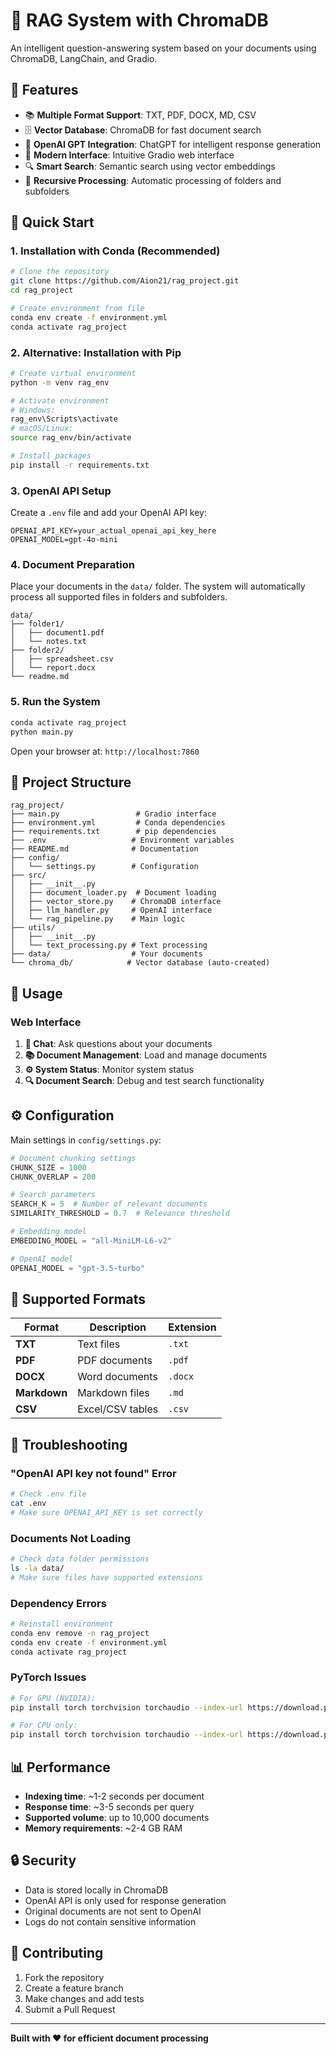 # 🤖 RAG System with ChromaDB

An intelligent question-answering system based on your documents using ChromaDB, LangChain, and Gradio.

## 🌟 Features

- 📚 **Multiple Format Support**: TXT, PDF, DOCX, MD, CSV
- 🗄️ **Vector Database**: ChromaDB for fast document search
- 🤖 **OpenAI GPT Integration**: ChatGPT for intelligent response generation
- 🎨 **Modern Interface**: Intuitive Gradio web interface
- 🔍 **Smart Search**: Semantic search using vector embeddings
- 📁 **Recursive Processing**: Automatic processing of folders and subfolders

## 🚀 Quick Start

### 1. Installation with Conda (Recommended)

```bash
# Clone the repository
git clone https://github.com/Aion21/rag_project.git
cd rag_project

# Create environment from file
conda env create -f environment.yml
conda activate rag_project
```

### 2. Alternative: Installation with Pip

```bash
# Create virtual environment
python -m venv rag_env

# Activate environment
# Windows:
rag_env\Scripts\activate
# macOS/Linux:
source rag_env/bin/activate

# Install packages
pip install -r requirements.txt
```

### 3. OpenAI API Setup

Create a `.env` file and add your OpenAI API key:

```env
OPENAI_API_KEY=your_actual_openai_api_key_here
OPENAI_MODEL=gpt-4o-mini
```

### 4. Document Preparation

Place your documents in the `data/` folder. The system will automatically process all supported files in folders and subfolders.

```
data/
├── folder1/
│   ├── document1.pdf
│   └── notes.txt
├── folder2/
│   ├── spreadsheet.csv
│   └── report.docx
└── readme.md
```

### 5. Run the System

```bash
conda activate rag_project
python main.py
```

Open your browser at: `http://localhost:7860`

## 📁 Project Structure

```
rag_project/
├── main.py                 # Gradio interface
├── environment.yml         # Conda dependencies  
├── requirements.txt        # pip dependencies
├── .env                   # Environment variables
├── README.md              # Documentation
├── config/
│   └── settings.py        # Configuration
├── src/
│   ├── __init__.py
│   ├── document_loader.py  # Document loading
│   ├── vector_store.py    # ChromaDB interface
│   ├── llm_handler.py     # OpenAI interface
│   └── rag_pipeline.py    # Main logic
├── utils/
│   ├── __init__.py
│   └── text_processing.py # Text processing
├── data/                  # Your documents
└── chroma_db/            # Vector database (auto-created)
```

## 🎯 Usage

### Web Interface

1. **💬 Chat**: Ask questions about your documents
2. **📚 Document Management**: Load and manage documents
3. **⚙️ System Status**: Monitor system status
4. **🔍 Document Search**: Debug and test search functionality


## ⚙️ Configuration

Main settings in `config/settings.py`:

```python
# Document chunking settings
CHUNK_SIZE = 1000
CHUNK_OVERLAP = 200

# Search parameters
SEARCH_K = 5  # Number of relevant documents
SIMILARITY_THRESHOLD = 0.7  # Relevance threshold

# Embedding model
EMBEDDING_MODEL = "all-MiniLM-L6-v2"

# OpenAI model
OPENAI_MODEL = "gpt-3.5-turbo"
```

## 🔧 Supported Formats

| Format | Description | Extension |
|--------|-------------|-----------|
| **TXT** | Text files | `.txt` |
| **PDF** | PDF documents | `.pdf` |
| **DOCX** | Word documents | `.docx` |
| **Markdown** | Markdown files | `.md` |
| **CSV** | Excel/CSV tables | `.csv` |

## 🚨 Troubleshooting

### "OpenAI API key not found" Error
```bash
# Check .env file
cat .env
# Make sure OPENAI_API_KEY is set correctly
```

### Documents Not Loading
```bash
# Check data folder permissions
ls -la data/
# Make sure files have supported extensions
```

### Dependency Errors
```bash
# Reinstall environment
conda env remove -n rag_project
conda env create -f environment.yml
conda activate rag_project
```

### PyTorch Issues
```bash
# For GPU (NVIDIA):
pip install torch torchvision torchaudio --index-url https://download.pytorch.org/whl/cu118

# For CPU only:
pip install torch torchvision torchaudio --index-url https://download.pytorch.org/whl/cpu
```

## 📊 Performance

- **Indexing time**: ~1-2 seconds per document
- **Response time**: ~3-5 seconds per query
- **Supported volume**: up to 10,000 documents
- **Memory requirements**: ~2-4 GB RAM

## 🔒 Security

- Data is stored locally in ChromaDB
- OpenAI API is only used for response generation
- Original documents are not sent to OpenAI
- Logs do not contain sensitive information

## 🤝 Contributing

1. Fork the repository
2. Create a feature branch
3. Make changes and add tests
4. Submit a Pull Request

---

**Built with ❤️ for efficient document processing**